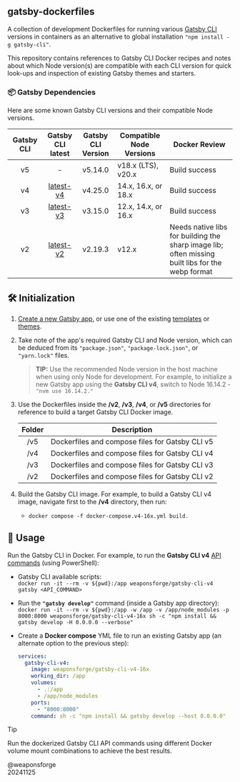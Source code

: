 ## gatsby-dockerfiles

A collection of development Dockerfiles for running various [Gatsby CLI](https://www.gatsbyjs.com/docs/reference/gatsby-cli/) versions in containers as an alternative to global installation `"npm install -g gatsby-cli"`.

This repository contains references to Gatsby CLI Docker recipes and notes about which Node version(s) are compatible with each CLI version for quick look-ups and inspection of existing Gatsby themes and starters.

### 📦 Gatsby Dependencies

Here are some known Gatsby CLI versions and their compatible Node versions.

| Gatsby CLI | Gatsby CLI<br>latest | Gatsby CLI<br>Version | Compatible Node<br>Versions | Docker Review |
| :---: | :---: | :---: | --- | --- |
| v5 | - | v5.14.0 | v18.x (LTS), v20.x  | Build success |
| v4 | [latest-v4](https://www.npmjs.com/package/gatsby-cli/v/latest-v4) | v4.25.0 | 14.x, 16.x, or 18.x | Build success |
| v3 | [latest-v3](https://www.npmjs.com/package/gatsby-cli/v/latest-v3) | v3.15.0 | 12.x, 14.x, or 16.x | Build success |
| v2 | [latest-v2](https://www.npmjs.com/package/gatsby-cli/v/latest-v2) | v2.19.3 | v12.x | Needs native libs for building the sharp image lib;<br>often missing built libs for the webp format |

## 🛠️ Initialization

1. [Create a new Gatsby app](https://www.gatsbyjs.com/docs/tutorial/getting-started/), or use one of the existing [templates](https://www.builtatlightspeed.com/category/gatsby) or [themes](https://jamstackthemes.dev/theme/#ssg=gatsby).

2. Take note of the app's required Gatsby CLI and Node version, which can be deduced from its `"package.json"`, `"package-lock.json"`, or `"yarn.lock"` files.
   > **TIP:** Use the recommended Node version in the host machine when using only Node for development. For example, to initialize a new Gatsby app using the **Gatsby CLI v4**, switch to Node 16.14.2 - `"nvm use 16.14.2."`

3. Use the Dockerfiles inside the **/v2**, **/v3**, **/v4**, or **/v5** directories for reference to build a target Gatsby CLI Docker image.

   | Folder | Description |
   | :---: | --- |
   | /v5 | Dockerfiles and compose files for Gatsby CLI v5 |
   | /v4 | Dockerfiles and compose files for Gatsby CLI v4 |
   | /v3 | Dockerfiles and compose files for Gatsby CLI v3 |
   | /v2 | Dockerfiles and compose files for Gatsby CLI v2 |

4. Build the Gatsby CLI image. For example, to build a Gatsby CLI v4 image, navigate first to the **/v4** directory, then run:
   - `docker compose -f docker-compose.v4-16x.yml build.`

## 🚀 Usage

Run the Gatsby CLI in Docker. For example, to run the **Gatsby CLI v4** [API commands](https://www.gatsbyjs.com/docs/reference/gatsby-cli/#api-commands) (using PowerShell):

- Gatsby CLI available scripts:<br>
`docker run -it --rm -v ${pwd}:/app weaponsforge/gatsby-cli-v4 gatsby <API_COMMAND>`

- Run the **`"gatsby develop"`** command (inside a Gatsby app directory):<br>
`docker run -it --rm -v ${pwd}:/app -w /app -v /app/node_modules -p 8000:8000 weaponsforge/gatsby-cli-v4-16x sh -c "npm install && gatsby develop -H 0.0.0.0 --verbose"`

- Create a **Docker compose** YML file to run an existing Gatsby app (an alternate option to the previous step):<br>

   ```yaml
   services:
     gatsby-cli-v4:
       image: weaponsforge/gatsby-cli-v4-16x
       working_dir: /app
       volumes:
         - .:/app
         - /app/node_modules
       ports:
         - "8000:8000"
       command: sh -c "npm install && gatsby develop --host 0.0.0.0"
   ```
> [!TIP]
> Run the dockerized Gatsby CLI API commands using different Docker volume mount combinations to achieve the best results.

@weaponsforge<br>
20241125
